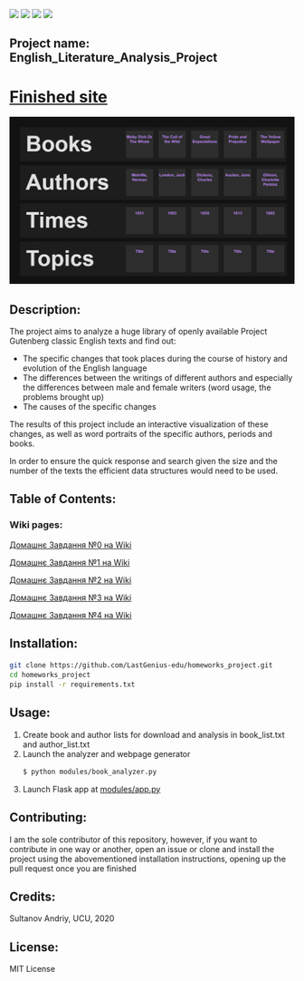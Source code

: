 ![](https://img.shields.io/github/license/LastGenius-edu/homeworks_project)
![](https://img.shields.io/github/commit-activity/w/LastGenius-edu/homeworks_project)
![](https://img.shields.io/github/last-commit/LastGenius-edu/homeworks_project)
![](https://img.shields.io/github/languages/code-size/LastGenius-edu/homeworks_project)
## Project name: English_Literature_Analysis_Project

# [Finished site](http://lastgenius.pythonanywhere.com)
![](https://github.com/LastGenius-edu/homeworks_project/raw/master/docs/site.png)

## Description: 

The project aims to analyze a huge library of openly available Project Gutenberg classic English texts and find out:
* The specific changes that took places during the course of history and evolution of the English language
* The differences between the writings of different authors and especially the differences between male and female writers (word usage, the problems brought up)
* The causes of the specific changes

The results of this project include an interactive visualization of these changes, as well as word portraits of the specific authors, periods and books.

In order to ensure the quick response and search given the size and the number of the texts the efficient data structures would need to be used.

## Table of Contents: 

### Wiki pages:

[Домашнє Завдання №0 на Wiki](https://github.com/LastGenius-edu/homeworks_project/wiki/1.-Домашнє-завдання-№0)

[Домашнє Завдання №1 на Wiki](https://github.com/LastGenius-edu/homeworks_project/wiki/2.-Домашнє-завдання-№1)

[Домашнє Завдання №2 на Wiki](https://github.com/LastGenius-edu/homeworks_project/wiki/3.-Домашнє-завдання-№2)

[Домашнє Завдання №3 на Wiki](https://github.com/LastGenius-edu/homeworks_project/wiki/4.-Домашнє-завдання-№3)

[Домашнє Завдання №4 на Wiki](https://github.com/LastGenius-edu/homeworks_project/wiki/5.-Домашнє-завдання-№4)

## Installation: 

```bash
git clone https://github.com/LastGenius-edu/homeworks_project.git
cd homeworks_project
pip install -r requirements.txt
```

## Usage: 
1. Create book and author lists for download and analysis in book_list.txt and author_list.txt
2. Launch the analyzer and webpage generator
    ```bash
    $ python modules/book_analyzer.py
    ```
3. Launch Flask app at [modules/app.py](https://github.com/LastGenius-edu/homeworks_project/blob/master/modules/app.py)

## Contributing: 

I am the sole contributor of this repository, however, if you want to contribute in one way or another, open an issue or clone and install the project using the abovementioned installation instructions, opening up the pull request once you are finished

## Credits: 

Sultanov Andriy, UCU, 2020

## License:  

MIT License
